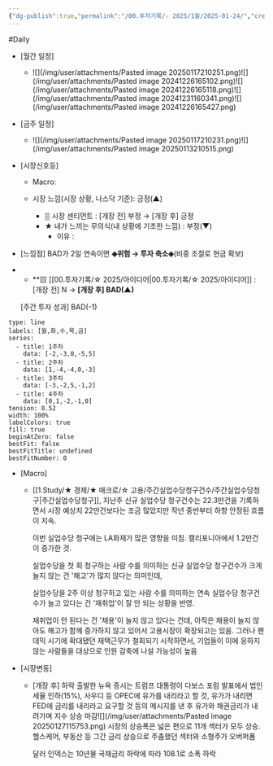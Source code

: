 ```yaml
---
{"dg-publish":true,"permalink":"/00.투자기록/☆ 2025/1월/2025-01-24/","created":"2025-01-24T21:58:56.688+09:00","updated":"2025-06-09T17:38:54.608+09:00"}
---
```


#Daily 


- [월간 일정]
	- ![](/img/user/attachments/Pasted image 20250117210251.png)![](/img/user/attachments/Pasted image 20241226165102.png)![](/img/user/attachments/Pasted image 20241226165118.png)![](/img/user/attachments/Pasted image 20241231160341.png)![](/img/user/attachments/Pasted image 20241226165427.png)

- [금주 일정]
	- ![](/img/user/attachments/Pasted image 20250117210231.png)![](/img/user/attachments/Pasted image 20250113210515.png)




- [시장신호등]
	- Macro: 
	  
	- 시장 느낌(시장 상황, 나스닥 기준): 긍정(▲)
		  
		- ▒ 시장 센티먼트 : [개장 전] 부정 → [개장 후] 긍정
		- ★ 내가 느끼는 무의식(내 상황에 기초한 느낌) : 부정(▼)
			- 이유 : 




- [느낌점] BAD가 2일 연속이면 **◈위험 → 투자 축소◈**(비중 조절로 현금 확보)
- 
	- **▨ [[00.투자기록/☆ 2025/아이디어\|00.투자기록/☆ 2025/아이디어]] : [개장 전] N  → **[개장 후] BAD(▲)**
	   
	[주간 투자 성과] BAD(-1) 

```chart
type: line
labels: [월,화,수,목,금]
series:
  - title: 1주차
    data: [-2,-3,0,-5,5]
  - title: 2주차
    data: [1,-4,-4,0,-3]
  - title: 3주차
    data: [-3,-2,5,-1,2]
  - title: 4주차
    data: [0,1,-2,-1,0]
tension: 0.52
width: 100%
labelColors: true
fill: true
beginAtZero: false
bestFit: false
bestFitTitle: undefined
bestFitNumber: 0
```




- [Macro]
	- [[1.Study/★ 경제/★ 매크로/☆ 고용/주간실업수당청구건수/주간실업수당청구\|주간실업수당청구]], 지난주 신규 실업수당 청구건수는 22.3만건을 기록하면서 시장 예상치 22만건보다는 조금 많았지만 작년 중반부터 하향 안정된 흐름이 지속. 
	  
	  이번 실업수당 청구에는 LA화재가 많은 영향을 미침. 캘리포니아에서 1.2만건이 증가한 것.
	  
	  실업수당을 첫 회 청구하는 사람 수를 의미하는 신규 실업수당 청구건수가 크게 늘지 않는 건 '해고'가 많지 않다는 의미인데,
	  
	  실업수당을 2주 이상 청구하고 있는 사람 수를 의미하는 연속 실업수당 청구건수가 늘고 있다는 건 '재취업'이 잘 안 되는 상황을 반영. 
	  
	  재취업이 안 된다는 건 '채용'이 늘지 않고 있다는 건데, 아직은 채용이 늘지 않아도 해고가 함께 증가하지 않고 있어서 고용시장이 확장되고는 있음. 그러나 팬데믹 시기에 확대됐던 재택근무가 철회되기 시작하면서, 기업들이 이에 응하지 않는 사람들을 대상으로 인원 감축에 나설 가능성이 높음
	  
	  




- [시장변동]
	  
	- [개장 후] 하락 출발한 뉴욕 증시는 트럼프 대통령이 다보스 포럼 발표에서  법인세율 인하(15%), 사우디 등 OPEC에 유가를 내리라고 할 것, 유가가 내리면 FED에 금리를 내리라고 요구할 것 등의 메시지를 낸 후 유가와 채권금리가 내려가며 지수 상승 마감![](/img/user/attachments/Pasted image 20250127115753.png)
	  시장의 상승폭은 넓은 편으로 11개 섹터가 모두 상승. 헬스케어, 부동산 등 그간 금리 상승으로 주춤했던 섹터와 소형주가 오버퍼폼
	  
	  달러 인덱스는 10년물 국채금리 하락에 따라 108.1로 소폭 하락
	  

